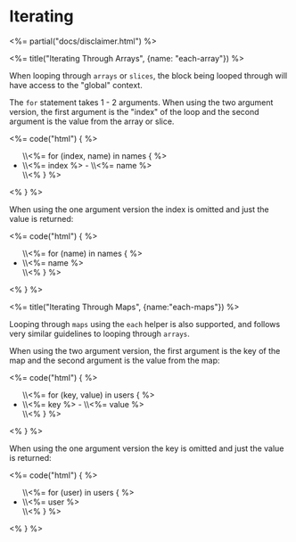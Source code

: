 # Iterating

<%= partial("docs/disclaimer.html") %>

<%= title("Iterating Through Arrays", {name: "each-array"}) %>

When looping through `arrays` or `slices`, the block being looped through will have access to the "global" context.

The `for` statement takes 1 - 2 arguments. When using the two argument version, the first argument is the "index" of the loop and the second argument is the value from the array or slice.

<%= code("html") { %>
<ul>
  \\<%= for (index, name) in names { %>
    <li>\\<%= index %> - \\<%= name %></li>
  \\<% } %>
</ul>
<% } %>

When using the one argument version the index is omitted and just the value is returned:

<%= code("html") { %>
<ul>
  \\<%= for (name) in names { %>
    <li>\\<%= name %></li>
  \\<% } %>
</ul>
<% } %>

<%= title("Iterating Through Maps", {name:"each-maps"}) %>

Looping through `maps` using the `each` helper is also supported, and follows very similar guidelines to looping through `arrays`.

When using the two argument version, the first argument is the key of the map and the second argument is the value from the map:

<%= code("html") { %>
<ul>
  \\<%= for (key, value) in users { %>
    <li>\\<%= key %> - \\<%= value %></li>
  \\<% } %>
</ul>
<% } %>

When using the one argument version the key is omitted and just the value is returned:

<%= code("html") { %>
<ul>
  \\<%= for (user) in users { %>
    <li>\\<%= user %></li>
  \\<% } %>
</ul>
<% } %>
